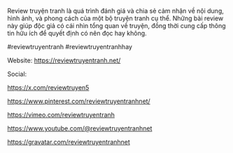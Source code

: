 Review truyện tranh là quá trình đánh giá và chia sẻ cảm nhận về nội dung, hình ảnh, và phong cách của một bộ truyện tranh cụ thể. Những bài review này giúp độc giả có cái nhìn tổng quan về truyện, đồng thời cung cấp thông tin hữu ích để quyết định có nên đọc hay không.

#reviewtruyentranh #reviewtruyentranhhay

Website: https://reviewtruyentranh.net/

Social:

https://x.com/reviewtruyen5

https://www.pinterest.com/reviewtruyentranhnet/

https://vimeo.com/reviewtruyentranh

https://www.youtube.com/@reviewtruyentranhnet

https://gravatar.com/reviewtruyentranhnet

